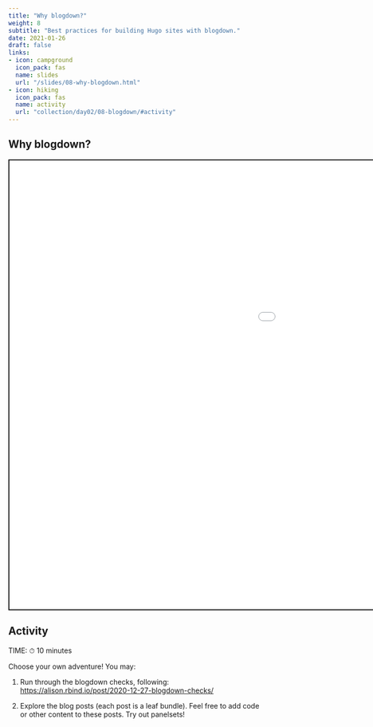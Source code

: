 ```yaml
---
title: "Why blogdown?"
weight: 8
subtitle: "Best practices for building Hugo sites with blogdown."
date: 2021-01-26
draft: false
links:
- icon: campground
  icon_pack: fas
  name: slides
  url: "/slides/08-why-blogdown.html"
- icon: hiking
  icon_pack: fas
  name: activity
  url: "collection/day02/08-blogdown/#activity"
---
```


<script src="{{< blogdown/postref >}}index_files/fitvids/fitvids.min.js"></script>

## Why blogdown?

<div class="shareagain" style="min-width:300px;margin:1em auto;">
<iframe src="/slides/08-why-blogdown.html" width="1600" height="900" style="border:2px solid currentColor;" loading="lazy" allowfullscreen></iframe>
<script>fitvids('.shareagain', {players: 'iframe'});</script>
</div>

## Activity

TIME: ⏱ 10 minutes

Choose your own adventure! You may:

1.  Run through the blogdown checks, following: <https://alison.rbind.io/post/2020-12-27-blogdown-checks/>

2.  Explore the blog posts (each post is a leaf bundle). Feel free to add code or other content to these posts. Try out panelsets!
